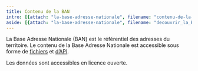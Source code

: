 ```yaml
---
title: Contenu de la BAN
intro: [{attach: "la-base-adresse-nationale", filename: "contenu-de-la-ban-intro"}]
aside: [{attach: "la-base-adresse-nationale", filename: "decouvrir_la_BAN--la_base_adresse_nationale"}]
---
```


La Base Adresse Nationale (BAN) est le référentiel des adresses du territoire. 
Le contenu de la Base Adresse Nationale est accessible sous forme de [fichiers](/outils/telechargements) et [d’API](/outils).

Les données sont accessibles en licence ouverte.
